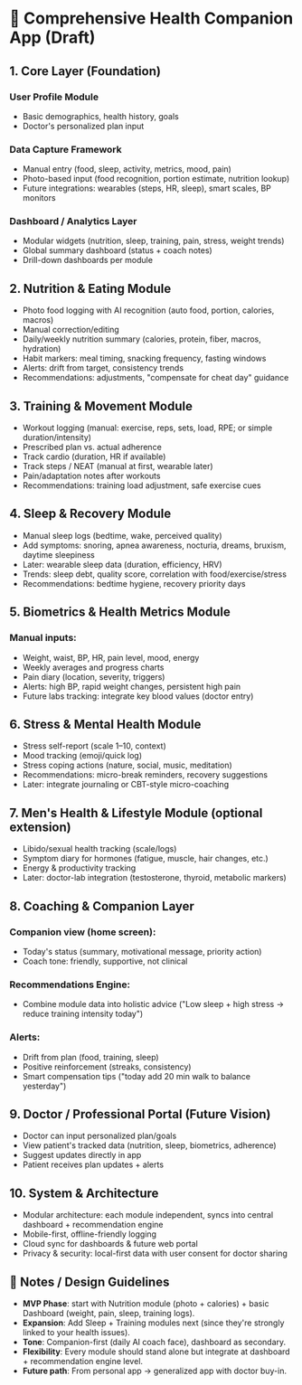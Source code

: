 # 📑 Comprehensive Health Companion App (Draft)

## 1. Core Layer (Foundation)

### User Profile Module

- Basic demographics, health history, goals
- Doctor's personalized plan input

### Data Capture Framework

- Manual entry (food, sleep, activity, metrics, mood, pain)
- Photo-based input (food recognition, portion estimate, nutrition lookup)
- Future integrations: wearables (steps, HR, sleep), smart scales, BP monitors

### Dashboard / Analytics Layer

- Modular widgets (nutrition, sleep, training, pain, stress, weight trends)
- Global summary dashboard (status + coach notes)
- Drill-down dashboards per module

## 2. Nutrition & Eating Module

- Photo food logging with AI recognition (auto food, portion, calories, macros)
- Manual correction/editing
- Daily/weekly nutrition summary (calories, protein, fiber, macros, hydration)
- Habit markers: meal timing, snacking frequency, fasting windows
- Alerts: drift from target, consistency trends
- Recommendations: adjustments, "compensate for cheat day" guidance

## 3. Training & Movement Module

- Workout logging (manual: exercise, reps, sets, load, RPE; or simple duration/intensity)
- Prescribed plan vs. actual adherence
- Track cardio (duration, HR if available)
- Track steps / NEAT (manual at first, wearable later)
- Pain/adaptation notes after workouts
- Recommendations: training load adjustment, safe exercise cues

## 4. Sleep & Recovery Module

- Manual sleep logs (bedtime, wake, perceived quality)
- Add symptoms: snoring, apnea awareness, nocturia, dreams, bruxism, daytime sleepiness
- Later: wearable sleep data (duration, efficiency, HRV)
- Trends: sleep debt, quality score, correlation with food/exercise/stress
- Recommendations: bedtime hygiene, recovery priority days

## 5. Biometrics & Health Metrics Module

### Manual inputs:

- Weight, waist, BP, HR, pain level, mood, energy
- Weekly averages and progress charts
- Pain diary (location, severity, triggers)
- Alerts: high BP, rapid weight changes, persistent high pain
- Future labs tracking: integrate key blood values (doctor entry)

## 6. Stress & Mental Health Module

- Stress self-report (scale 1–10, context)
- Mood tracking (emoji/quick log)
- Stress coping actions (nature, social, music, meditation)
- Recommendations: micro-break reminders, recovery suggestions
- Later: integrate journaling or CBT-style micro-coaching

## 7. Men's Health & Lifestyle Module (optional extension)

- Libido/sexual health tracking (scale/logs)
- Symptom diary for hormones (fatigue, muscle, hair changes, etc.)
- Energy & productivity tracking
- Later: doctor-lab integration (testosterone, thyroid, metabolic markers)

## 8. Coaching & Companion Layer

### Companion view (home screen):

- Today's status (summary, motivational message, priority action)
- Coach tone: friendly, supportive, not clinical

### Recommendations Engine:

- Combine module data into holistic advice ("Low sleep + high stress → reduce training intensity today")

### Alerts:

- Drift from plan (food, training, sleep)
- Positive reinforcement (streaks, consistency)
- Smart compensation tips ("today add 20 min walk to balance yesterday")

## 9. Doctor / Professional Portal (Future Vision)

- Doctor can input personalized plan/goals
- View patient's tracked data (nutrition, sleep, biometrics, adherence)
- Suggest updates directly in app
- Patient receives plan updates + alerts

## 10. System & Architecture

- Modular architecture: each module independent, syncs into central dashboard + recommendation engine
- Mobile-first, offline-friendly logging
- Cloud sync for dashboards & future web portal
- Privacy & security: local-first data with user consent for doctor sharing

## 🧭 Notes / Design Guidelines

- **MVP Phase**: start with Nutrition module (photo + calories) + basic Dashboard (weight, pain, sleep, training logs).
- **Expansion**: Add Sleep + Training modules next (since they're strongly linked to your health issues).
- **Tone**: Companion-first (daily AI coach face), dashboard as secondary.
- **Flexibility**: Every module should stand alone but integrate at dashboard + recommendation engine level.
- **Future path**: From personal app → generalized app with doctor buy-in.
